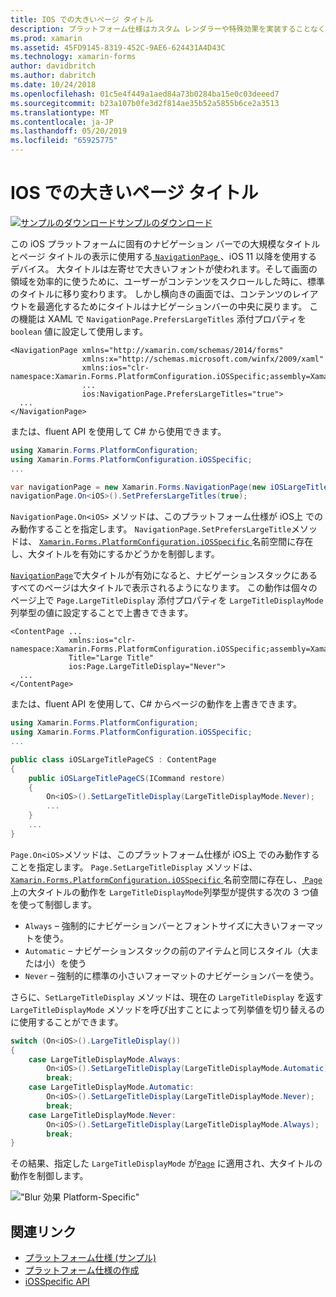 ```yaml
---
title: IOS での大きいページ タイトル
description: プラットフォーム仕様はカスタム レンダラーや特殊効果を実装することなく、特定のプラットフォームでのみ利用できる機能の使用を可能にします。 この記事では、NavigationPage のナビゲーション バーでの大規模なタイトルとページ タイトルを表示します。 iOS プラットフォームに固有の使用方法について説明します。
ms.prod: xamarin
ms.assetid: 45FD9145-8319-452C-9AE6-624431A4D43C
ms.technology: xamarin-forms
author: davidbritch
ms.author: dabritch
ms.date: 10/24/2018
ms.openlocfilehash: 01c5e4f449a1aed84a73b0284ba15e0c03deeed7
ms.sourcegitcommit: b23a107b0fe3d2f814ae35b52a5855b6ce2a3513
ms.translationtype: MT
ms.contentlocale: ja-JP
ms.lasthandoff: 05/20/2019
ms.locfileid: "65925775"
---
```

# <a name="large-page-titles-on-ios"></a>IOS での大きいページ タイトル

[![サンプルのダウンロード](~/media/shared/download.png)サンプルのダウンロード](https://developer.xamarin.com/samples/xamarin-forms/UserInterface/PlatformSpecifics/)

この iOS プラットフォームに固有のナビゲーション バーでの大規模なタイトルとページ タイトルの表示に使用する[ `NavigationPage` ](xref:Xamarin.Forms.NavigationPage)、iOS 11 以降を使用するデバイス。 大タイトルは左寄せで大きいフォントが使われます。そして画面の領域を効率的に使うために、ユーザーがコンテンツをスクロールした時に、標準のタイトルに移り変わります。 しかし横向きの画面では、コンテンツのレイアウトを最適化するためにタイトルはナビゲーションバーの中央に戻ります。 この機能は XAML で `NavigationPage.PrefersLargeTitles` 添付プロパティを `boolean` 値に設定して使用します。

```xaml
<NavigationPage xmlns="http://xamarin.com/schemas/2014/forms"
                xmlns:x="http://schemas.microsoft.com/winfx/2009/xaml"
                xmlns:ios="clr-namespace:Xamarin.Forms.PlatformConfiguration.iOSSpecific;assembly=Xamarin.Forms.Core"
                ...
                ios:NavigationPage.PrefersLargeTitles="true">
  ...
</NavigationPage>
```

または、fluent API を使用して C# から使用できます。

```csharp
using Xamarin.Forms.PlatformConfiguration;
using Xamarin.Forms.PlatformConfiguration.iOSSpecific;
...

var navigationPage = new Xamarin.Forms.NavigationPage(new iOSLargeTitlePageCS());
navigationPage.On<iOS>().SetPrefersLargeTitles(true);
```

`NavigationPage.On<iOS>` メソッドは、このプラットフォーム仕様が iOS上 でのみ動作することを指定します。 `NavigationPage.SetPrefersLargeTitle`メソッドは、 [ `Xamarin.Forms.PlatformConfiguration.iOSSpecific` ](xref:Xamarin.Forms.PlatformConfiguration.iOSSpecific)名前空間に存在し、大タイトルを有効にするかどうかを制御します。

[`NavigationPage`](xref:Xamarin.Forms.NavigationPage)で大タイトルが有効になると、ナビゲーションスタックにあるすべてのページは大タイトルで表示されるようになります。 この動作は個々のページ上で `Page.LargeTitleDisplay` 添付プロパティを `LargeTitleDisplayMode` 列挙型の値に設定することで上書きできます。


```xaml
<ContentPage ...
             xmlns:ios="clr-namespace:Xamarin.Forms.PlatformConfiguration.iOSSpecific;assembly=Xamarin.Forms.Core"
             Title="Large Title"
             ios:Page.LargeTitleDisplay="Never">
  ...
</ContentPage>
```

または、fluent API を使用して、C# からページの動作を上書きできます。

```csharp
using Xamarin.Forms.PlatformConfiguration;
using Xamarin.Forms.PlatformConfiguration.iOSSpecific;
...

public class iOSLargeTitlePageCS : ContentPage
{
    public iOSLargeTitlePageCS(ICommand restore)
    {
        On<iOS>().SetLargeTitleDisplay(LargeTitleDisplayMode.Never);
        ...
    }
    ...
}
```

`Page.On<iOS>`メソッドは、このプラットフォーム仕様が iOS上 でのみ動作することを指定します。  `Page.SetLargeTitleDisplay` メソッドは、 [ `Xamarin.Forms.PlatformConfiguration.iOSSpecific` ](xref:Xamarin.Forms.PlatformConfiguration.iOSSpecific) 名前空間に存在し、[ `Page`](xref:Xamarin.Forms.Page) 上の大タイトルの動作を `LargeTitleDisplayMode`列挙型が提供する次の 3 つ値を使って制御します。

- `Always` – 強制的にナビゲーションバーとフォントサイズに大きいフォーマットを使う。
- `Automatic` – ナビゲーションスタックの前のアイテムと同じスタイル（大または小）を使う
- `Never` – 強制的に標準の小さいフォーマットのナビゲーションバーを使う。

さらに、`SetLargeTitleDisplay` メソッドは、現在の `LargeTitleDisplay` を返す `LargeTitleDisplayMode` メソッドを呼び出すことによって列挙値を切り替えるのに使用することができます。

```csharp
switch (On<iOS>().LargeTitleDisplay())
{
    case LargeTitleDisplayMode.Always:
        On<iOS>().SetLargeTitleDisplay(LargeTitleDisplayMode.Automatic);
        break;
    case LargeTitleDisplayMode.Automatic:
        On<iOS>().SetLargeTitleDisplay(LargeTitleDisplayMode.Never);
        break;
    case LargeTitleDisplayMode.Never:
        On<iOS>().SetLargeTitleDisplay(LargeTitleDisplayMode.Always);
        break;
}
```

その結果、指定した `LargeTitleDisplayMode` が[`Page`](xref:Xamarin.Forms.Page) に適用され、大タイトルの動作を制御します。

![](page-large-title-images/large-title.png " \"Blur 効果 Platform-Specific\"")

## <a name="related-links"></a>関連リンク

- [プラットフォーム仕様 (サンプル)](https://developer.xamarin.com/samples/xamarin-forms/UserInterface/PlatformSpecifics/)
- [プラットフォーム仕様の作成](~/xamarin-forms/platform/platform-specifics/index.md#creating-platform-specifics)
- [iOSSpecific API](xref:Xamarin.Forms.PlatformConfiguration.iOSSpecific)
